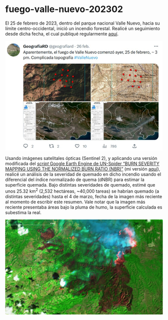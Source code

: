# fuego-valle-nuevo-202302

El 25 de febrero de 2023, dentro del parque nacional Valle Nuevo, hacia su límite centro-occidental, inició un incendio forestal. Realicé un seguimiento desde dicha fecha, el cual publiqué regularmente [aquí](https://twitter.com/geografiard).

![](repo-captura-1.jpg)

Usando imágenes satelitales ópticas (Sentinel 2), y aplicando una versión modificada del [*script* Google Earth Engine de UN-Spider “BURN SEVERITY MAPPING USING THE NORMALIZED BURN RATIO (NBR)”](https://un-spider.org/advisory-support/recommended-practices/recommended-practice-burn-severity/burn-severity-earth-engine) (mi versión [aquí](https://code.earthengine.google.com/2aa9e527b5a9c1b5d50d9ffd4bc92747)), realicé un análisis de la severidad de quemado en dicho incendio usando el diferencial del índice normalizado de quema (dNBR) para estimar la superficie quemada. Bajo distintas severidades de quemado, estimé que unos 25.32 km<sup>2</sup> (2,532 hectáreas, ~40,000 tareas) se habrían quemado (a distintas severidades) hasta el 4 de marzo, fecha de la imagen más reciente al momento de escribir este resumen. Vale notar que la imagen más reciente presentaba áreas bajo la pluma de humo, la superficie calculada es subestima la real.

![](repo-captura-2-y-3.gif)
